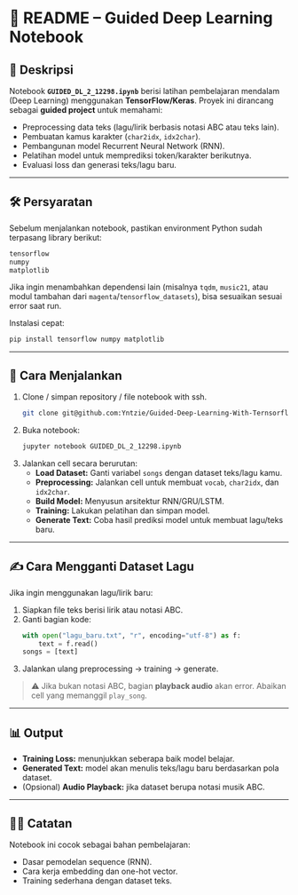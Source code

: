 # 📘 README – Guided Deep Learning Notebook

## 📌 Deskripsi
Notebook **`GUIDED_DL_2_12298.ipynb`** berisi latihan pembelajaran mendalam (Deep Learning) menggunakan **TensorFlow/Keras**. Proyek ini dirancang sebagai **guided project** untuk memahami:
- Preprocessing data teks (lagu/lirik berbasis notasi ABC atau teks lain).
- Pembuatan kamus karakter (`char2idx`, `idx2char`).
- Pembangunan model Recurrent Neural Network (RNN).
- Pelatihan model untuk memprediksi token/karakter berikutnya.
- Evaluasi loss dan generasi teks/lagu baru.

---

## 🛠️ Persyaratan
Sebelum menjalankan notebook, pastikan environment Python sudah terpasang library berikut:

```txt
tensorflow
numpy
matplotlib
```

Jika ingin menambahkan dependensi lain (misalnya `tqdm`, `music21`, atau modul tambahan dari `magenta`/`tensorflow_datasets`), bisa sesuaikan sesuai error saat run.

Instalasi cepat:

```bash
pip install tensorflow numpy matplotlib
```

---

## 🚀 Cara Menjalankan
1. Clone / simpan repository / file notebook with ssh.
   ```bash
   git clone git@github.com:Yntzie/Guided-Deep-Learning-With-Ternsorflow-Keras.git
   ```
2. Buka notebook:
   ```bash
   jupyter notebook GUIDED_DL_2_12298.ipynb
   ```
3. Jalankan cell secara berurutan:
   - **Load Dataset:** Ganti variabel `songs` dengan dataset teks/lagu kamu.
   - **Preprocessing:** Jalankan cell untuk membuat `vocab`, `char2idx`, dan `idx2char`.
   - **Build Model:** Menyusun arsitektur RNN/GRU/LSTM.
   - **Training:** Lakukan pelatihan dan simpan model.
   - **Generate Text:** Coba hasil prediksi model untuk membuat lagu/teks baru.

---

## ✍️ Cara Mengganti Dataset Lagu
Jika ingin menggunakan lagu/lirik baru:
1. Siapkan file teks berisi lirik atau notasi ABC.
2. Ganti bagian kode:
   ```python
   with open("lagu_baru.txt", "r", encoding="utf-8") as f:
       text = f.read()
   songs = [text]
   ```
3. Jalankan ulang preprocessing → training → generate.

> ⚠️ Jika bukan notasi ABC, bagian **playback audio** akan error. Abaikan cell yang memanggil `play_song`.

---

## 📊 Output
- **Training Loss:** menunjukkan seberapa baik model belajar.
- **Generated Text:** model akan menulis teks/lagu baru berdasarkan pola dataset.
- (Opsional) **Audio Playback:** jika dataset berupa notasi musik ABC.

---

## 👨‍🎓 Catatan
Notebook ini cocok sebagai bahan pembelajaran:
- Dasar pemodelan sequence (RNN).
- Cara kerja embedding dan one-hot vector.
- Training sederhana dengan dataset teks.
